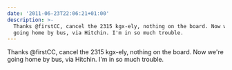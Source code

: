 ```yaml
---
date: '2011-06-23T22:06:21+01:00'
description: >-
  Thanks @firstCC, cancel the 2315 kgx-ely, nothing on the board. Now we're
  going home by bus, via Hitchin. I'm in so much trouble.
---
```

Thanks @firstCC, cancel the 2315 kgx-ely, nothing on the board. Now we're going home by bus, via Hitchin. I'm in so much trouble.
